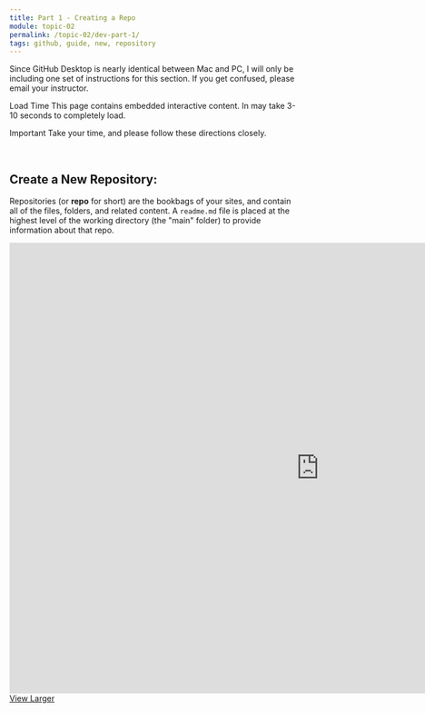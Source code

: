 ```yaml
---
title: Part 1 - Creating a Repo
module: topic-02
permalink: /topic-02/dev-part-1/
tags: github, guide, new, repository
---
```


<div class="divider-heading"></div>

Since GitHub Desktop is nearly identical between Mac and PC, I will only be including one set of instructions for this section. If you get confused, please email your instructor.

<span class="label label-warning">Load Time</span> This page contains embedded interactive content. In may take 3-10 seconds to completely load.

<span class="label label-danger">Important</span> Take your time, and please follow these directions closely.


<br>


## Create a New Repository:
Repositories (or **repo** for short) are the bookbags of your sites, and contain all of the files, folders, and related content. A `readme.md` file is placed at the highest level of the working directory (the "main" folder) to provide information about that repo.

<iframe src="https://h5p.org/h5p/embed/176947" width="1090" height="794" frameborder="0" allowfullscreen="allowfullscreen"></iframe>
<a href="https://h5p.org/node/176947" class="btn btn-default btn-xs" target="_blank">View Larger</a>
